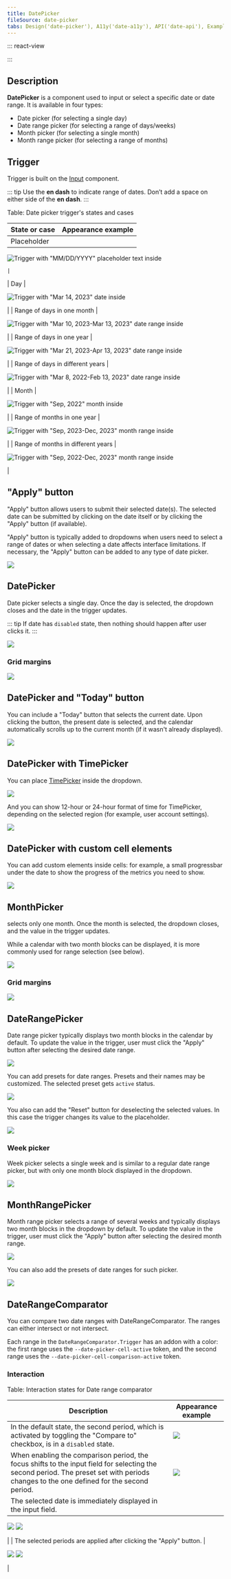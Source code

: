 ```yaml
---
title: DatePicker
fileSource: date-picker
tabs: Design('date-picker'), A11y('date-a11y'), API('date-api'), Example('date-code'), Changelog('date-changelog')
---
```


::: react-view

<script lang="tsx">
import React from 'react'; 

import {
  DatePicker, 
  DateRangePicker, 
  MonthPicker, 
  MonthRangePicker, 
} from 'intergalactic/date-picker'; 
import PlaygroundGeneration from '@components/PlaygroundGeneration'; 

const d = new Date(); 

const TYPES = ['date', 'date-range', 'month', 'month-range']; 

const App = PlaygroundGeneration(
  (createGroupWidgets) => {

    const { empty, onChange, select } = createGroupWidgets('Picker');

    const value = empty({
      key: 'value',
      defaultValue: d,
    });

    const valueRange = empty({
      key: 'valueRange',
      defaultValue: [d, d.setDate(d.getDate() + 7)],
    });

    const type = select({
      key: 'type',
      defaultValue: 'date',
      label: 'Type',
      options: TYPES.map((value) => ({
        name: value,
        value,
      })),
    });

    return (
      <>
        {type === 'date' && (
          <DatePicker value={value} onChange={(value) => onChange('value', value)}>
            <DatePicker.Trigger />
            <DatePicker.Popper />
          </DatePicker>
        )}
        {type === 'date-range' && (
          <DateRangePicker value={valueRange} onChange={(value) => onChange('valueRange', value)}>
            <DateRangePicker.Trigger />
            <DateRangePicker.Popper />
          </DateRangePicker>
        )}
        {type === 'month' && (
          <MonthPicker value={value} onChange={(value) => onChange('value', value)}>
            <MonthPicker.Trigger />
            <MonthPicker.Popper />
          </MonthPicker>
        )}
        {type === 'month-range' && (
          <MonthRangePicker value={valueRange} onChange={(value) => onChange('valueRange', value)}>
            <MonthRangePicker.Trigger />
            <MonthRangePicker.Popper />
          </MonthRangePicker>
        )}
      </>
    );

  }, 
  {

    filterProps: ['onChange', 'value', 'valueRange'],

  }, 
); 
</script>

:::

## Description

**DatePicker** is a component used to input or select a specific date or date range. It is available in four types:

* Date picker (for selecting a single day)
* Date range picker (for selecting a range of days/weeks)
* Month picker (for selecting a single month)
* Month range picker (for selecting a range of months)

## Trigger

Trigger is built on the [Input](/components/input/input) component.

::: tip
Use the **en dash** to indicate range of dates. Don’t add a space on either side of the **en dash**.
:::
<!-- > _For example: "Mar 4–10, 2022"._ -->

Table: Date picker trigger's states and cases

| State or case                      | Appearance example                    |
| ---------------------------------- | ------------------------------------- |
| Placeholder                        | 

![Trigger with "MM/DD/YYYY" placeholder text inside](static/placeholder.png)

    |
| Day                                | 

![Trigger with "Mar 14, 2023" date inside](static/date-trigger-1.png)

 |
| Range of days in one month         | 

![Trigger with "Mar 10, 2023-Mar 13, 2023" date range inside](static/date-trigger-2.png)

 |
| Range of days in one year          | 

![Trigger with "Mar 21, 2023-Apr 13, 2023" date range inside](static/date-trigger-3.png)

 |
| Range of days in different years   | 

![Trigger with "Mar 8, 2022-Feb 13, 2023" date range inside](static/date-trigger-4.png)

 |
| Month                              | 

![Trigger with "Sep, 2022" month inside](static/date-trigger-5.png)

 |
| Range of months in one year        | 

![Trigger with "Sep, 2023-Dec, 2023" month range inside](static/date-trigger-6.png)

 |
| Range of months in different years | 

![Trigger with "Sep, 2022-Dec, 2023" month range inside](static/date-trigger-7.png)

 |

## "Apply" button

"Apply" button allows users to submit their selected date(s). The selected date can be submitted by clicking on the date itself or by clicking the "Apply" button (if available).

"Apply" button is typically added to dropdowns when users need to select a range of dates or when selecting a date affects interface limitations. If necessary, the "Apply" button can be added to any type of date picker.

![](static/daterangepicker-normal.png)

## DatePicker

Date picker selects a single day. Once the day is selected, the dropdown closes and the date in the trigger updates.

::: tip
If date has `disabled` state, then nothing should happen after user clicks it.
:::

![](static/datepicker-normal-opened.png)

### Grid margins

![](static/datepicker-margins-row.png)

## DatePicker and "Today" button

You can include a "Today" button that selects the current date. Upon clicking the button, the present date is selected, and the calendar automatically scrolls up to the current month (if it wasn't already displayed).

![](static/datepicker-today-style.png)

## DatePicker with TimePicker

You can place [TimePicker](/components/time-picker/time-picker) inside the dropdown.

![](static/datepicker-timepicker-normal.png)

And you can show 12-hour or 24-hour format of time for TimePicker, depending on the selected region (for example, user account settings).

![](static/datepicker-timepicker-12h-24h.png)

## DatePicker with custom cell elements

You can add custom elements inside cells: for example, a small progressbar under the date to show the progress of the metrics you need to show.

![](static/datepicker-metric-normal.png)

## MonthPicker

selects only one month. Once the month is selected, the dropdown closes, and the value in the trigger updates.

While a calendar with two month blocks can be displayed, it is more commonly used for range selection (see below).

![](static/monthpicker-normal-2sizes.png)

### Grid margins

![](static/monthpicker-margins-row.png)

## DateRangePicker

Date range picker typically displays two month blocks in the calendar by default. To update the value in the trigger, user must click the "Apply" button after selecting the desired date range.

![](static/daterangepicker-normal.png)

You can add presets for date ranges. Presets and their names may be customized. The selected preset gets `active` status.

![](static/daterangepicker-custom-presets.png)

You also can add the "Reset" button for deselecting the selected values. In this case the trigger changes its value to the placeholder.

![](static/daterangepicker-reset-buttons.png)

### Week picker

Week picker selects a single week and is similar to a regular date range picker, but with only one month block displayed in the dropdown.

![](static/weekpicker.png)

## MonthRangePicker

Month range picker selects a range of several weeks and typically displays two month blocks in the dropdown by default. To update the value in the trigger, user must click the "Apply" button after selecting the desired month range.

![](static/monthrangepicker-normal.png)

You can also add the presets of date ranges for such picker.

![](static/monthrangepicker-presets.png)

## DateRangeComparator

You can compare two date ranges with DateRangeComparator. The ranges can either intersect or not intersect.

Each range in the `DateRangeComparator.Trigger` has an addon with a color: the first range uses the `--date-picker-cell-active` token, and the second range uses the `--date-picker-cell-comparison-active` token.

### Interaction

Table: Interaction states for Date range comparator

| Description | Appearance example    |
| ----------- | --------------------- |
| In the default state, the second period, which is activated by toggling the "Compare to" checkbox, is in a `disabled` state. | ![](static/periods-comparison-1.png) |
| When enabling the comparison period, the focus shifts to the input field for selecting the second period. The preset set with periods changes to the one defined for the second period. | ![](static/periods-comparison-2.png) |
| The selected date is immediately displayed in the input field. | 

![](static/periods-comparison-3.png) ![](static/periods-comparison-4.png)

 |
| The selected periods are applied after clicking the "Apply" button. | 

![](static/periods-comparison-5.png) ![](static/periods-comparison-6.png)

 |
